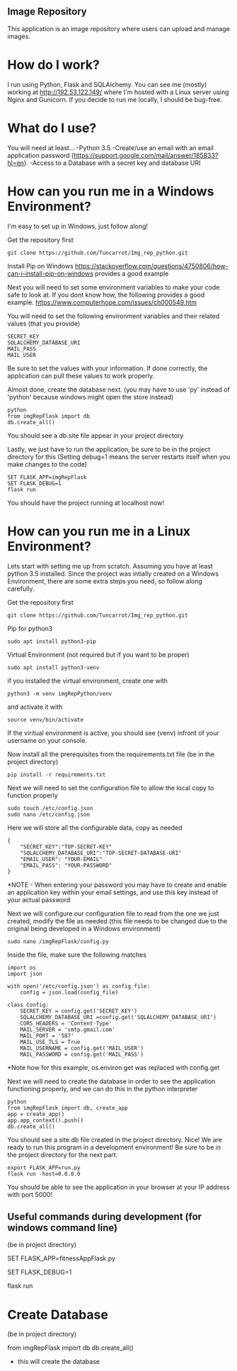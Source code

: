 ## Image Repository

This application is an image repository where users can upload and manage images.

# How do I work?

I run using Python, Flask and SQLAlchemy. You can see me (mostly) working at http://192.53.122.149/ where I'm hosted with a Linux server using Nginx and Gunicorn. If you decide to run me locally, I should be bug-free.

# What do I use?

You will need at least...
-Python 3.5
-Create/use an email with an email application password (https://support.google.com/mail/answer/185833?hl=en).
-Access to a Database with a secret key and database URI

# How can you run me in a Windows Environment?

I'm easy to set up in Windows, just follow along!

Get the repository first
```
git clone https://github.com/Tuncarrot/Img_rep_python.git
```

Install Pip on Windows
https://stackoverflow.com/questions/4750806/how-can-i-install-pip-on-windows provides a good example

Next you will need to set some environment variables to make your code safe to look at. If you dont know how, the following provides a good example. 
https://www.computerhope.com/issues/ch000549.htm

You will need to set the following environment variables and their related values (that you provide)
```
SECRET_KEY
SQLALCHEMY_DATABASE_URI
MAIL_PASS
MAIL_USER
```
Be sure to set the values with your information. If done correctly, the application can pull these values to work properly.

Almost done, create the database next. (you may have to use 'py' instead of 'python' because windows might open the store instead)
```
python
from imgRepFlask import db
db.create_all()
```
You should see a db.site file appear in your project directory

Lastly, we just have to run the application, be sure to be in the project directory for this (Setting debug=1 means the server restarts itself when you make changes to the code)
```
SET FLASK_APP=imgRepFlask
SET FLASK_DEBUG=1
flask run
```

You should have the project running at localhost now!

# How can you run me in a Linux Environment?

Lets start with setting me up from scratch. Assuming you have at least python 3.5 installed. Since the project was intially created on a Windows Environment, there are some extra steps you need, so follow along carefully.

Get the repository first
```
git clone https://github.com/Tuncarrot/Img_rep_python.git
```

Pip for python3
```
sudo apt install python3-pip
```

Virtual Environment (not required but if you want to be proper)
```
sudo apt install python3-venv
```

if you installed the virtual environment, create one with
```
python3 -m venv imgRepPython/venv
```

and activate it with
```
source venv/bin/activate
```

If the viritual environment is active, you should see (venv) infront of your username on your console.

Now install all the prerequisites from the requirements.txt file (be in the project directory)
```
pip install -r requirements.txt
```

Next we will need to set the configuration file to allow the local copy to function properly
```
sudo touch /etc/config.json
sudo nano /etc/config.json
```

Here we will store all the configurable data, copy as needed
```
{
    "SECRET_KEY":"TOP-SECRET-KEY"
    "SQLALCHEMY_DATABASE_URI":"TOP-SECRET-DATABASE-URI"
    "EMAIL_USER": "YOUR-EMAIL"
    "EMAIL_PASS": "YOUR-PASSWORD"
}
```

*NOTE - When entering your password you may have to create and enable an application key within your email settings, and use this key instead of your actual password

Next we will configure our configuration file to read from the one we just created, modify the file as needed (this file needs to be changed due to the original being developed in a Windows environment)
```
sudo nano /imgRepFlask/config.py
```
Inside the file, make sure the following matches
```
import os
import json

with open('/etc/config.json') as config_file:
    config = json.load(config_file)

class Config:
    SECRET_KEY = config.get('SECRET_KEY') 
    SQLALCHEMY_DATABASE_URI =config.get('SQLALCHEMY_DATABASE_URI')  
    CORS_HEADERS = 'Content-Type'
    MAIL_SERVER = 'smtp.gmail.com'
    MAIL_PORT = '587'
    MAIL_USE_TLS = True
    MAIL_USERNAME = config.get('MAIL_USER')
    MAIL_PASSWORD = config.get('MAIL_PASS')
```
*Note how for this example, os.environ.get was replaced with config.get

Next we will need to create the database in order to see the application functioning properly, and we can do this in the python interpreter
```
python
from imgRepFlask import db, create_app
app = create_app()
app.app_context().push()
db.create_all()
```
You should see a site.db file created in the project directory.
Nice! We are ready to run this program in a development environment! Be sure to be in the project directory for the next part.
```
export FLASK_APP=run.py
flask run -host=0.0.0.0
```

You should be able to see the application in your browser at your IP address with port 5000!


## Useful commands during development (for windows command line)

(be in project directory)

SET FLASK_APP=fitnessAppFlask.py

SET FLASK_DEBUG=1

flask run

# Create Database

(be in project directory)

from imgRepFlask import db
db.create_all()

- this will create the database

